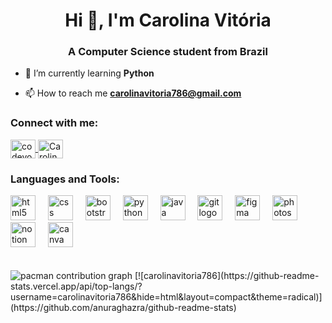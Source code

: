 <h1 align="center">Hi 👋, I'm Carolina Vitória</h1>
<h3 align="center">A Computer Science student from Brazil</h3>

- 🌱 I’m currently learning **Python**

- 📫 How to reach me **carolinavitoria786@gmail.com**

<h3 align="left">Connect with me:</h3>
<p align="left">
  <a href="https://dev.to/codevortex" target="_blank" rel="noreferrer">
    <img align="center" src="https://raw.githubusercontent.com/rahuldkjain/github-profile-readme-generator/master/src/images/icons/Social/devto.svg" alt="codevortex on Dev.to" height="30" width="40" />
  </a>
  <a href="https://www.linkedin.com/in/carolina-vit%C3%B3ria-77b652226/" target="_blank" rel="noreferrer">
    <img align="center" src="https://raw.githubusercontent.com/rahuldkjain/github-profile-readme-generator/master/src/images/icons/Social/linked-in-alt.svg" alt="Carolina Vitória on LinkedIn" height="30" width="40" />
  </a>
</p>

<h3 align="left">Languages and Tools:</h3>
<div align="left">
  <img src="https://cdn.jsdelivr.net/gh/devicons/devicon/icons/html5/html5-original.svg" height="40" alt="html5 logo"  />
  <img width="12" />
  <img src="https://cdn.jsdelivr.net/gh/devicons/devicon/icons/css3/css3-original.svg" height="40" alt="css logo"  />
  <img width="12" />
  <img src="https://cdn.jsdelivr.net/gh/devicons/devicon/icons/bootstrap/bootstrap-original.svg" height="40" alt="bootstrap logo"  />
  <img width="12" />
  <img src="https://cdn.jsdelivr.net/gh/devicons/devicon/icons/python/python-original.svg" height="40" alt="python logo"  />
  <img width="12" />
  <img src="https://cdn.jsdelivr.net/gh/devicons/devicon/icons/java/java-original.svg" height="40" alt="java logo"  />
  <img width="12" />
  <img src="https://cdn.jsdelivr.net/gh/devicons/devicon/icons/git/git-original.svg" height="40" alt="git logo"  />
  <img width="12" />
  <img src="https://cdn.jsdelivr.net/gh/devicons/devicon/icons/figma/figma-original.svg" height="40" alt="figma logo"  />
  <img width="12" />
  <img src="https://cdn.jsdelivr.net/gh/devicons/devicon/icons/photoshop/photoshop-plain.svg" height="40" alt="photoshop logo"  />
  <img width="12" />
  <img src="https://cdn.jsdelivr.net/gh/devicons/devicon/icons/notion/notion-original.svg" height="40" alt="notion logo"  />
  <img width="12" />
  <img src="https://cdn.jsdelivr.net/gh/devicons/devicon/icons/canva/canva-original.svg" height="40" alt="canva logo"  />
</div>
<br>
<br clear="both">

<picture>
  <source media="(prefers-color-scheme: dark)" srcset="https://raw.githubusercontent.com/carolinavitoria786/carolinavitoria786/output/pacman-contribution-graph-dark.svg">
  <source media="(prefers-color-scheme: light)" srcset="https://raw.githubusercontent.com/carolinavitoria786/carolinavitoria786/output/pacman-contribution-graph.svg">
  <img alt="pacman contribution graph" src="https://raw.githubusercontent.com/carolinavitoria786/carolinavitoria786/output/pacman-contribution-graph.svg">
</picture>
[![carolinavitoria786](https://github-readme-stats.vercel.app/api/top-langs/?username=carolinavitoria786&hide=html&layout=compact&theme=radical)](https://github.com/anuraghazra/github-readme-stats)
